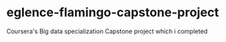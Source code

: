 # eglence-flamingo-capstone-project
Coursera's Big data specialization Capstone project which i completed
